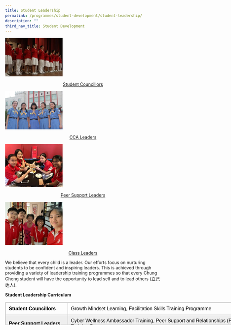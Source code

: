 ```yaml
---
title: Student Leadership
permalink: /programmes/student-development/student-leadership/
description: ""
third_nav_title: Student Development
---
```

<html>
<body>
<p><a href="/programmes/student-development/student-leadership/student-council/">
<img src="/images/IMG_8353-300x200.jpeg"  style="width:37%"><p style="text-align:center;">Student Councillors</p>
</a></p>
</body>
</html>

<html>
<body>
<p><a href="programmes/student-development/student-leadership/cca-leaders/">
<img src="/images/IMG_8364-768x512.jpeg"  style="width:37%"><p style="text-align:center;">CCA Leaders</p>
</a></p>
</body>
</html>


<html>
<body>
<p><a href="/programmes/student-development/student-leadership/peer-support-leaders/">
<img src="/images/PSL-300x225.jpeg"  style="width:37%"><p style="text-align:center;">Peer Support Leaders</p>
</a></p>
</body>
</html>


<html>
<body>
<p><a href="/programmes/student-development/student-leadership/class-leaders/">
<img src="/images/Class-Leaders-300x225.jpeg"  style="width:37%"><p style="text-align:center;">Class Leaders</p>
</a></p>
</body>
</html>

We believe that every child is a leader. Our efforts focus on nurturing students to be confident and inspiring leaders. This is achieved through providing a variety of leadership training programmes so that every Chung Cheng student will have the opportunity to lead self and to lead others (立己达人).

**Student Leadership Curriculum**

<table style="box-sizing: border-box; border: 1px solid rgba(0, 0, 0, 0.2); border-collapse: collapse; color: rgb(0, 0, 0); font-family: Montserrat, &quot;Noto Sans SC&quot;, sans-serif; font-size: medium; font-style: normal; font-variant-ligatures: normal; font-variant-caps: normal; font-weight: 400; letter-spacing: normal; orphans: 2; text-align: start; text-transform: none; white-space: normal; widows: 2; word-spacing: 0px; -webkit-text-stroke-width: 0px; text-decoration-thickness: initial; text-decoration-style: initial; text-decoration-color: initial; height: 73px; width: 794px;"><tbody style="box-sizing: border-box;"><tr style="box-sizing: border-box; height: 24px;"><td style="box-sizing: border-box; padding: 10px; border: 1px solid rgb(204, 204, 204); width: 201px; height: 24px;"><strong style="box-sizing: border-box; font-weight: bolder;">Student Councillors&nbsp;</strong></td><td style="box-sizing: border-box; padding: 10px; border: 1px solid rgb(204, 204, 204); width: 579px; height: 24px;">Growth Mindset Learning, Facilitation Skills Training Programme</td></tr><tr style="box-sizing: border-box; background: rgb(238, 238, 238); height: 24px;"><td style="box-sizing: border-box; padding: 10px; border: 1px solid rgb(204, 204, 204); width: 201px; height: 24px;"><strong style="box-sizing: border-box; font-weight: bolder;">Peer Support Leaders</strong></td><td style="box-sizing: border-box; padding: 10px; border: 1px solid rgb(204, 204, 204); width: 579px; height: 24px;">Cyber Wellness Ambassador Training, Peer Support and Relationships (PSR) Training Programme</td></tr><tr style="box-sizing: border-box; height: 24px;"><td style="box-sizing: border-box; padding: 10px; border: 1px solid rgb(204, 204, 204); width: 201px; height: 24px;"><strong style="box-sizing: border-box; font-weight: bolder;">Class Leaders</strong></td><td style="box-sizing: border-box; padding: 10px; border: 1px solid rgb(204, 204, 204); width: 579px; height: 24px;">Class Leadership Training Programme</td></tr></tbody></table>